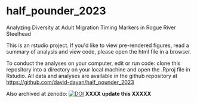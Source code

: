 # half_pounder_2023
Analyzing Diversity at Adult Migration Timing Markers in Rogue River Steelhead

This is an rstudio project. If you'd like to view pre-rendered figures, read a summary of analysis and view code, please open the html file in a browser. 


To conduct the analyses on your computer, edit or run code: clone this repository into a directory on your local machine and open the .Rproj file in Rstudio. All data and analyses are available in the github repository at https://github.com/david-dayan/half_pounder_2023

Also archived at zenodo: [![DOI](https://zenodo.org/badge/302479383.svg)](https://zenodo.org/badge/latestdoi/302479383) __XXXX update this XXXXX__


